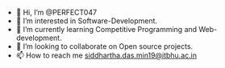 - 👋 Hi, I’m @PERFECT047
- 👀 I’m interested in Software-Development.
- 🌱 I’m currently learning Competitive Programming and Web-development.
- 💞️ I’m looking to collaborate on Open source projects.
- 📫 How to reach me siddhartha.das.min19@itbhu.ac.in


